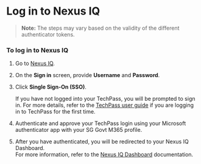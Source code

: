 # Log in to Nexus IQ

>**Note:** The steps may vary based on the validity of the different authenticator tokens.  


### To log in to Nexus IQ
 
1. Go to [Nexus IQ](https://nexus-iq.ship.gov.sg/).
1. On the **Sign in** screen, provide **Username** and **Password**. 
1. Click **Single Sign-On (SSO)**.  
        
    If you have not logged into your TechPass, you will be prompted to sign in. For more details, refer to the [TechPass user guide](https://docs.developer.tech.gov.sg/docs/techpass-user-guide/#/) if you are logging in to TechPass for the first time.
    
1. Authenticate and approve your TechPass login using your Microsoft authenticator app with your SG Govt M365 profile. 
1. After you have authenticated, you will be redirected to your Nexus IQ Dashboard.  
    For more information, refer to the [Nexus IQ Dashboard](https://help.sonatype.com/iqserver/reporting/dashboard) documentation.

